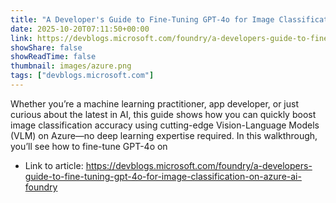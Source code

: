 ```yaml
---
title: "A Developer's Guide to Fine-Tuning GPT-4o for Image Classification on Azure AI Foundry"
date: 2025-10-20T07:11:50+00:00
link: https://devblogs.microsoft.com/foundry/a-developers-guide-to-fine-tuning-gpt-4o-for-image-classification-on-azure-ai-foundry
showShare: false
showReadTime: false
thumbnail: images/azure.png
tags: ["devblogs.microsoft.com"]
---
```

Whether you’re a machine learning practitioner, app developer, or just curious about the latest in AI, this guide shows how you can quickly boost image classification accuracy using cutting-edge Vision-Language Models (VLM) on Azure—no deep learning expertise required. In this walkthrough, you’ll see how to fine-tune GPT-4o on

- Link to article: https://devblogs.microsoft.com/foundry/a-developers-guide-to-fine-tuning-gpt-4o-for-image-classification-on-azure-ai-foundry